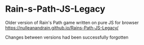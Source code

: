 # Rain-s-Path-JS-Legacy
Older version of Rain's Path game written on pure JS for browser
https://nulleanandrain.github.io/Rains-Path-JS-Legacy/

Changes between versions had been successfully forgotten
